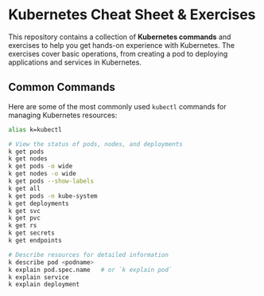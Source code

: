 # Kubernetes Cheat Sheet & Exercises

This repository contains a collection of **Kubernetes commands** and exercises to help you get hands-on experience with Kubernetes. The exercises cover basic operations, from creating a pod to deploying applications and services in Kubernetes.

## Common Commands

Here are some of the most commonly used `kubectl` commands for managing Kubernetes resources:

```bash
alias k=kubectl

# View the status of pods, nodes, and deployments
k get pods
k get nodes
k get pods -o wide
k get nodes -o wide
k get pods --show-labels
k get all
k get pods -n kube-system
k get deployments
k get svc
k get pvc
k get rs
k get secrets
k get endpoints

# Describe resources for detailed information
k describe pod <podname>
k explain pod.spec.name   # or `k explain pod`
k explain service
k explain deployment

```
